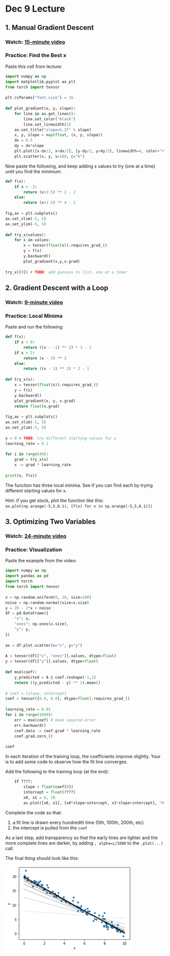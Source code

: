 # Dec 9 Lecture

## 1. Manual Gradient Descent

### Watch: [15-minute video](https://youtu.be/mUM451TP25Q)

### Practice: Find the Best x

Paste this cell from lecture:

```python
import numpy as np
import matplotlib.pyplot as plt
from torch import tensor

plt.rcParams["font.size"] = 16

def plot_gradient(x, y, slope):
    for line in ax.get_lines():
        line.set_color("black")
        line.set_linewidth(1)
    ax.set_title("slope=%.2f" % slope)
    x, y, slope = map(float, (x, y, slope))
    dx = 0.5
    dy = dx*slope
    plt.plot([x-dx/2, x+dx/2], [y-dy/2, y+dy/2], linewidth=4, color="r")
    plt.scatter(x, y, s=100, c="k")
```

Now paste the following, and keep adding x values to try (one at a
time) until you find the minimum:

```python
def f(x):
    if x > -2:
        return (x+2.5) ** 2 - 2
    else:
        return (x+2.5) ** 4 - 2

fig,ax = plt.subplots()
ax.set_xlim(-5, 5)
ax.set_ylim(-5, 5)

def try_x(values):
    for x in values:
        x = tensor(float(x)).requires_grad_()
        y = f(x)
        y.backward()
        plot_gradient(x,y,x.grad)

try_x([0]) # TODO: add guesses to list, one at a time!
```

## 2. Gradient Descent with a Loop

### Watch: [9-minute video](https://youtu.be/t5aeSRNXiXo)

### Practice: Local Minima

Paste and run the following:

```python
def f(x):
    if x < 0:
        return ((x - -1) ** 2) * 3 - 2
    if x > 2:
        return (x - 3) ** 2
    else:
        return ((x - 1) ** 2) * 2 - 1

def try_x(x):
    x = tensor(float(x)).requires_grad_()
    y = f(x)
    y.backward()
    plot_gradient(x, y, x.grad)
    return float(x.grad)

fig,ax = plt.subplots()
ax.set_xlim(-5, 5)
ax.set_ylim(-5, 5)

x = 0 # TODO: try different starting values for x
learning_rate = 0.1

for i in range(40):
    grad = try_x(x)
    x -= grad * learning_rate
    
print(x, f(x))
```

The function has three local minima.  See if you can find each by
trying different starting values for x.

Hint: if you get stuck, plot the function like this: `ax.plot(np.arange(-5,5,0.1), [f(x) for x in np.arange(-5,5,0.1)])`

## 3. Optimizing Two Variables

### Watch: [24-minute video](https://youtu.be/rgoH-FZUG6k)

### Practice: Visualization

Paste the example from the video:

```python
import numpy as np
import pandas as pd
import torch
from torch import tensor

x = np.random.uniform(0, 10, size=100)
noise = np.random.normal(size=x.size)
y = 20 - 2*x + noise
df = pd.DataFrame({
    "x": x,
    "ones": np.ones(x.size),
    "y": y,
})

ax = df.plot.scatter(x="x", y="y")

A = tensor(df[["x", "ones"]].values, dtype=float)
y = tensor(df[["y"]].values, dtype=float)

def mse(coef):
    y_predicted = A @ coef.reshape(-1,1)
    return ((y_predicted - y) ** 2).mean()

# coef = [slope, intercept]
coef = tensor([0.0, 0.0], dtype=float).requires_grad_()

learning_rate = 0.01
for i in range(1000):
    err = mse(coef) # mean squared error
    err.backward()
    coef.data -= coef.grad * learning_rate
    coef.grad.zero_()

coef
```

In each iteration of the training loop, the coefficients improve
slightly.  Your is to add some code to observe how the fit line
converges.

Add the following to the training loop (at the end):

```python
    if ????:
        slope = float(coef[0])
        intercept = float(????)
        x0, x1 = 0, 10
        ax.plot([x0, x1], [x0*slope+intercept, x1*slope+intercept], "k")
```

Complete the code so that:
1. a fit line is drawn every hundredth time (0th, 100th, 200th, etc)
2. the intercept is pulled from the `coef`

As a last step, add transparency so that the early lines are lighter
and the more complete lines are darker, by adding `, alpha=i/1000` to
the `.plot(...)` call.

The final thing should look like this:

<img src="part3.png" width=400>
